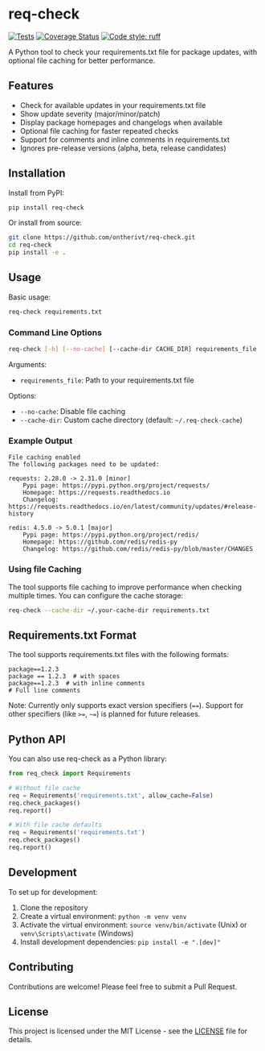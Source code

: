 # req-check

[![Tests](https://github.com/ontherivt/req-check/actions/workflows/tests.yml/badge.svg)](https://github.com/ontherivt/req-check/actions/workflows/tests.yml)
[![Coverage Status](https://coveralls.io/repos/github/ontherivt/req-check/badge.svg?branch=main)](https://coveralls.io/github/ontherivt/req-check?branch=main)
[![Code style: ruff](https://img.shields.io/badge/code%20style-ruff-000000.svg)](https://github.com/astral-sh/ruff)


A Python tool to check your requirements.txt file for package updates, with optional file caching for better performance.

## Features

- Check for available updates in your requirements.txt file
- Show update severity (major/minor/patch)
- Display package homepages and changelogs when available
- Optional file caching for faster repeated checks
- Support for comments and inline comments in requirements.txt
- Ignores pre-release versions (alpha, beta, release candidates)

## Installation

Install from PyPI:

```bash
pip install req-check
```

Or install from source:

```bash
git clone https://github.com/ontherivt/req-check.git
cd req-check
pip install -e .
```

## Usage

Basic usage:

```bash
req-check requirements.txt
```

### Command Line Options

```bash
req-check [-h] [--no-cache] [--cache-dir CACHE_DIR] requirements_file
```

Arguments:
- `requirements_file`: Path to your requirements.txt file

Options:
- `--no-cache`: Disable file caching
- `--cache-dir`: Custom cache directory (default: `~/.req-check-cache`)

### Example Output

```
File caching enabled
The following packages need to be updated:

requests: 2.28.0 -> 2.31.0 [minor]
    Pypi page: https://pypi.python.org/project/requests/
    Homepage: https://requests.readthedocs.io
    Changelog: https://requests.readthedocs.io/en/latest/community/updates/#release-history

redis: 4.5.0 -> 5.0.1 [major]
    Pypi page: https://pypi.python.org/project/redis/
    Homepage: https://github.com/redis/redis-py
    Changelog: https://github.com/redis/redis-py/blob/master/CHANGES
```

### Using file Caching

The tool supports file caching to improve performance when checking multiple times. You can configure the cache storage:

```bash
req-check --cache-dir ~/.your-cache-dir requirements.txt
```

## Requirements.txt Format

The tool supports requirements.txt files with the following formats:
```
package==1.2.3
package == 1.2.3  # with spaces
package==1.2.3  # with inline comments
# Full line comments
```

Note: Currently only supports exact version specifiers (`==`). Support for other specifiers (like `>=`, `~=`) is planned for future releases.

## Python API

You can also use req-check as a Python library:

```python
from req_check import Requirements

# Without file cache
req = Requirements('requirements.txt', allow_cache=False)
req.check_packages()
req.report()

# With file cache defaults
req = Requirements('requirements.txt')
req.check_packages()
req.report()
```

## Development

To set up for development:

1. Clone the repository
2. Create a virtual environment: `python -m venv venv`
3. Activate the virtual environment: `source venv/bin/activate` (Unix) or `venv\Scripts\activate` (Windows)
4. Install development dependencies: `pip install -e ".[dev]"`

## Contributing

Contributions are welcome! Please feel free to submit a Pull Request.

## License

This project is licensed under the MIT License - see the [LICENSE](LICENSE) file for details.
